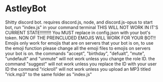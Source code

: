 # AstleyBot
Shitty discord bot.
requires discord.js, node, and discord.js-opus
to start bot, run "index.js" in your command terminal
THIS WILL NOT WORK IN IT'S CURRENT STATE!!!!!!!!!
You MUST replace <YOUR TOKEN HERE> in config.json with your bot's token.
NON OF THE PREINCLUDED EMOJIS WILL WORK FOR YOUR BOT!! Emojis only work for emojis that are on servers that your bot is on, to use the emoji function please change all the emoji files to emojis on servers your bot is on.
the commands "accept", "birthday", "defualt", "mute", "undefault" and "unmute" will not work unless you change the role ID.
the command "suggest" will not work unless you replace the ID with your user ID
the command "rickroll" will not work unless you upload an MP3 titled "rick.mp3" to the same folder as "index.js"
  
